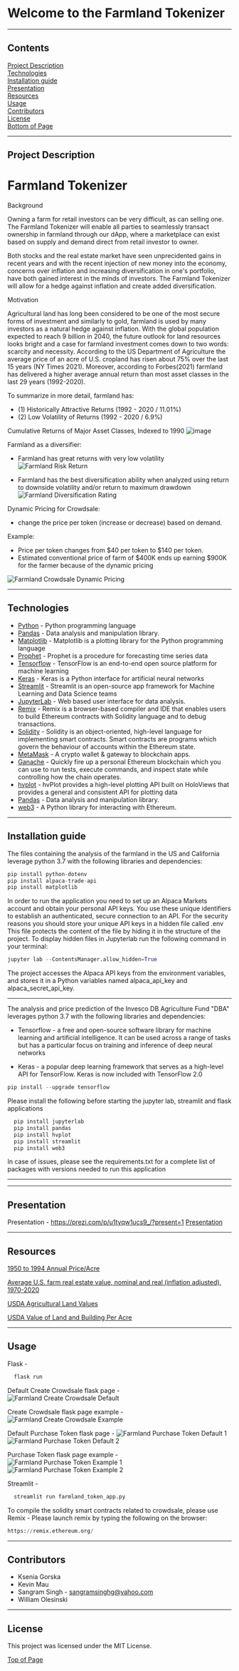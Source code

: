 # Welcome to the Farmland Tokenizer
***
<a id="Top-of-Page"></a>

## <a id="Contents">Contents</a>
[Project Description](#Project-Description)<br>
[Technologies](#Technologies)<br>
[Installation guide](#Installation-guide) <br>
[Presentation](#Presentation)<br>
[Resources](#Resources)<br>
[Usage](#Usage)<br>
[Contributors](#Contributors)<br>
[License](#License)<br>
[Bottom of Page](#Bottom-of-Page)<br>

***
## <a id="Project-Description">Project Description</a>
# Farmland Tokenizer 
Background
<p> Owning a farm for retail investors can be very difficult, as can selling one. The Farmland Tokenizer will enable all parties to seamlessly transact ownership in farmland through our dApp, where a marketplace can exist based on supply and demand direct from retail investor to owner.
</p>

<p> Both stocks and the real estate market have seen unprecidented gains in recent years and with the recent injection of new money into the economy, concerns over inflation and increasing diversification in one's portfolio, have both gained interest in the minds of investors. The Farmland Tokenizer will allow for a hedge against inflation and create added diversification.
</p>

Motivation
<p> Agricultural land has long been considered to be one of the most secure forms of investment and similarly to gold, farmland is used by many investors as a natural hedge against inflation.
With the global population expected to reach 9 billion in 2040, the future outlook for land resources looks bright and a case for farmland investment comes down to two words: scarcity and necessity.
According to the US Department of Agriculture the average price of an acre of U.S. cropland has risen about 75% over the last 15 years (NY Times 2021). Moreover, according to Forbes(2021) farmland has delivered a higher average annual return than most asset classes in the last 29 years (1992-2020). 

To summarize in more detail, farmland has:
* (1) Historically Attractive Returns (1992 - 2020 / 11.01%)
* (2) Low Volatility of Returns (1992 - 2020 / 6.9%)

 Cumulative Returns of Major Asset Classes, Indexed to 1990
  ![image](https://user-images.githubusercontent.com/85215301/142964652-a09d90e0-83b3-4aea-aa37-0fb0a1234b54.png)


Farmland as a diversifier:
* Farmland has great returns with very low volatility
![Farmland Risk Return](Images/farmland_asset_class_risk_return.png)  

* Farmland has the best diversification ability when analyzed using return to downside volatility and/or return to maximum drawdown
![Farmland Diversification Rating](Images/farmland_asset_class_diversification.png)

Dynamic Pricing for Crowdsale:
* change the price per token (increase or decrease) based on demand.

Example:
* Price per token changes from $40 per token to $140 per token.
* Estimated conventional price of farm of $400K ends up earning $900K for the farmer because of the dynamic pricing

![Farmland Crowdsale Dynamic Pricing](Images/farmland_crowdsale_dynamic_pricing.png)


</p>

***
## <a id="Technologies">Technologies</a>
* [Python](https://docs.python.org/release/3.8.0/) - Python programming language
* [Pandas](https://pandas.pydata.org/docs/) - Data analysis and manipulation library.
* [Matplotlib](https://matplotlib.org/3.1.0/contents.html) - Matplotlib is a plotting library for the Python programming language
* [Prophet](https://facebook.github.io/prophet/docs/quick_start.html) - Prophet is a procedure for forecasting time series data
* [Tensorflow](https://www.tensorflow.org) - TensorFlow is an end-to-end open source platform for machine learning
* [Keras](https://keras.io/about/) - Keras is a Python interface for artificial neural networks
* [Streamlit](https://docs.streamlit.io/library/get-started) - Streamlit is an open-source app framework for Machine Learning and Data Science teams
* [JupyterLab](https://jupyterlab.readthedocs.io/en/stable/) - Web based user interface for data analysis.
* [Remix](https://remix.ethereum.org/) - Remix is a browser-based compiler and IDE that enables users to build Ethereum contracts with Solidity language and to debug transactions.
* [Solidity](https://docs.soliditylang.org/) - Solidity is an object-oriented, high-level language for implementing smart contracts. Smart contracts are programs which govern the behaviour of accounts within the Ethereum state.
* [MetaMask](https://metamask.io/) - A crypto wallet & gateway to blockchain apps.
* [Ganache](https://www.trufflesuite.com/ganache) - Quickly fire up a personal Ethereum blockchain which you can use to run tests, execute commands, and inspect state while controlling how the chain operates.
* [hvplot](https://hvplot.holoviz.org/) - hvPlot provides a high-level plotting API built on HoloViews that provides a general and consistent API for plotting data
* [Pandas](https://github.com/pandas-dev/pandas) - Data analysis and manipulation library.
* [web3](https://pypi.org/project/web3/) - A Python library for interacting with Ethereum.

***

## <a id="Installation guide">Installation guide</a>

The files containing the analysis of the farmland in the US and California leverage python 3.7 with the following libraries and dependencies:

``` python
pip install python-dotenv
pip install alpaca-trade-api
pip install matplotlib

```

In order to run the application you need to set up an Alpaca Markets account and obtain your personal API keys. You use these unique identifiers to establish an authenticated, secure connection to an API. For the security reasons you should store your unique API keys in a hidden file called .env This file protects the content of the file by hiding it in the structure of the project. To display hidden files in Jupyterlab run the following command in your terminal:

```python
jupyter lab --ContentsManager.allow_hidden=True
```

The project accesses the Alpaca API keys from the environment variables, and stores it in a Python variables named alpaca_api_key and alpaca_secret_api_key.

---
The analysis and price prediction of the Invesco DB Agriculture Fund "DBA" leverages python 3.7 with the following libraries and dependencies:

* Tensorflow - a free and open-source software library for machine learning and artificial intelligence. It can be used across a range of tasks but has a particular focus on training and inference of deep neural networks

* Keras - a popular deep learning framework that serves as a high-level API for TensorFlow. Keras is now included with TensorFlow 2.0

```python
pip install --upgrade tensorflow
```

Please install the following before starting the jupyter lab, streamlit and flask applications

```python
  pip install jupyterlab
  pip install pandas
  pip install hvplot
  pip install streamlit
  pip install web3

```
In case of issues, please see the requirements.txt for a complete list of packages with versions needed to run this application

---

***
## <a id="Presentation">Presentation</a>
Presentation - https://prezi.com/p/u1tyqw1ucs9_/?present=1
[Presentation](https://prezi.com/p/u1tyqw1ucs9_/?present=1)

***
## <a id="Resources">Resources</a>
[1950 to 1994 Annual Price/Acre](https://www.ers.usda.gov/media/8648/sb738ab.xls)

[Average U.S. farm real estate value, nominal and real (inflation adjusted), 1970-2020](https://www.ers.usda.gov/webdocs/charts/55910/farmrealestatevalue2020_d.html?v=1175.2)

[USDA Agricultural Land Values](https://usda.library.cornell.edu/concern/publications/pn89d6567?locale=en#release-items)

[USDA Value of Land and Building Per Acre](https://www.nrcs.usda.gov/wps/portal/nrcs/detail/national/technical/econ/references/?cid=nrcs143_009723)
***
## <a id="Usage">Usage</a>

Flask - 
```python
  flask run
```

Default Create Crowdsale flask page -
![Farmland Create Crowdsale Default](Images/farmland_create_crowdsale_default_page.png)

Create Crowdsale flask page example - 
![Farmland Create Crowdsale Example](Images/farmland_create_crowdsale_page.png)

Default Purchase Token flask page - 
![Farmland Purchase Token Default 1](Images/farmland_purchase_token_default_1.png)
![Farmland Purchase Token Default 2](Images/farmland_purchase_token_default_2.png)

Purchase Token flask page example - 
![Farmland Purchase Token Example 1](Images/farmland_purchase_token_1.png)
![Farmland Purchase Token Example 2](Images/farmland_purchase_token_2.png)

Streamlit -
```python
  streamlit run farmland_token_app.py
```

To compile the solidity smart contracts related to crowdsale, please use Remix - 
Please launch remix by typing the following on the browser:

```python
https://remix.ethereum.org/
```

***
## <a id="Contributors">Contributors</a>
* Ksenia Gorska 
* Kevin Mau 
* Sangram Singh - sangramsinghg@yahoo.com
* William Olesinski

***
## <a id="License">License</a>
This project was licensed under the MIT License. 


[Top of Page](#Top-of-Page)<br>
<a id="Bottom-of-Page"></a>
